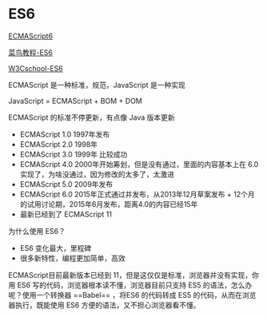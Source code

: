 # ES6

[ECMAScript6](https://es6.ruanyifeng.com/)

[菜鸟教程-ES6](https://www.runoob.com/w3cnote/es6-tutorial.html)

[W3Cschool-ES6](https://www.w3cschool.cn/escript6/)

ECMAScript 是一种标准，规范，JavaScript 是一种实现

JavaScript  = ECMAScript + BOM + DOM

ECMAScript 的标准不停更新，有点像 Java 版本更新

- ECMAScript 1.0    1997年发布
- ECMAScript 2.0    1998年
- ECMAScript 3.0    1999年  比较成功
- ECMAScript 4.0    2000年开始筹划，但是没有通过，里面的内容基本上在 6.0 实现了，为啥没通过，因为修改的太多了，太激进
- ECMAScript 5.0     2009年发布
- ECMAScript 6.0      2015年正式通过并发布，从2013年12月草案发布 + 12个月的试用讨论期，2015年6月发布，距离4.0的内容已经15年
- 最新已经到了 ECMAScript 11



为什么使用 ES6？

- ES6 变化最大，里程碑
- 很多新特性，编程更加简单，高效

ECMAScript目前最新版本已经到 11，但是这仅仅是标准，浏览器并没有实现，你用 ES6 写的代码，浏览器根本读不懂，浏览器目前只支持 ES5 的语法，怎么办呢？使用一个转换器 ==Babel== ，将ES6 的代码转成 ES5 的代码，从而在浏览器执行，既能使用 ES6 方便的语法，又不担心浏览器看不懂。 